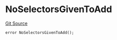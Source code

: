 # NoSelectorsGivenToAdd
[Git Source](https://github.com/thrackle-io/rules-protocol/blob/32fc908f43bfbb804e52e049074d30ce661a637a/src/economic/ruleStorage/RuleStorageDiamondLib.sol)


```solidity
error NoSelectorsGivenToAdd();
```

